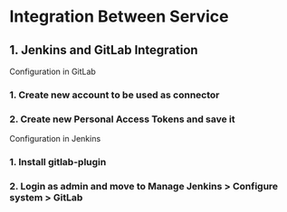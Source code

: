 # Integration Between Service

## 1. Jenkins and GitLab Integration


Configuration in GitLab
### 1. Create new account to be used as connector
### 2. Create new Personal Access Tokens and save it

Configuration in Jenkins
### 1. Install gitlab-plugin

### 2. Login as admin and move to Manage Jenkins > Configure system > GitLab
